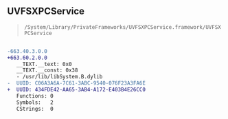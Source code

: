 ## UVFSXPCService

> `/System/Library/PrivateFrameworks/UVFSXPCService.framework/UVFSXPCService`

```diff

-663.40.3.0.0
+663.60.2.0.0
   __TEXT.__text: 0x0
   __TEXT.__const: 0x38
   - /usr/lib/libSystem.B.dylib
-  UUID: C06A3A6A-7C61-3ABC-9540-076F23A3FA6E
+  UUID: 434FDE42-AA65-3AB4-A172-E403B4E26CC0
   Functions: 0
   Symbols:   2
   CStrings:  0

```
